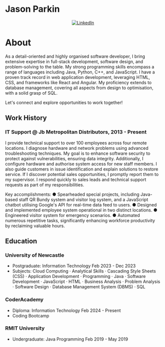  # Jason Parkin

 <p align="center">
  <a
    href="https://www.linkedin.com/in/jay-parkin/"
    target="_blank">
    <img
      alt="LinkedIn"
      src="https://img.shields.io/badge/linkedin-%230077B5.svg?&style=for-the-badge&logo=linkedin&logoColor=white"
    />
  </a>
</p>

# About

As a detail-oriented and highly organised software developer, I bring
extensive expertise in full-stack development, software design, and problem-solving
to the table. My strong programming skills encompass a range of
languages including Java, Python, C++, and JavaScript.
I have a proven track record in web application development, leveraging
HTML, CSS, and frameworks like React and Angular. My proficiency extends to
database management, covering all aspects from design to optimisation, with
a solid grasp of SQL.

Let's connect and explore opportunities to work together!


## Work History

### IT Support @ Jb Metropolitan Distributors, 2013 - Present

I provide technical support to over 100 employees across four remote
locations. I diagnose hardware and network problems using advanced
troubleshooting techniques. My goal is to enhance software security to
protect against vulnerabilities, ensuring data integrity. Additionally, I
configure hardware and authorise system access for new staff members. I also
guide customers in issue identification and explain solutions to restore
service. If I discover potential sales opportunities, I promptly report them
to my supervisor. I respond quickly to sales leads and technical support
requests as part of my responsibilities.

Key accomplishments:
● Spearheaded special projects, including Java-based staff QR Bundy
system and visitor log system, and a JavaScript chatbot utilising Google's
API for real-time data feed to users.
● Designed and implemented employee system operational in two
distinct locations.
● Engineered visitor system for emergency scenarios.
● Automated numerous repetitive tasks, significantly enhancing
workforce productivity by reclaiming valuable hours.


## Education

### University of Newcastle
- Postgraduate: Information Technology Feb 2023 - Dec 2023
- Subjects: Cloud Computing · Analytical Skills · Cascading Style Sheets (CSS) · Application Development · Programming · Java · Software Development · JavaScript · HTML · Business Analysis · Problem Analysis · Software Design · Database Management System (DBMS) · SQL

### CoderAcademy
- Diploma: Information Technology Feb 2024 - Present
- Coding Bootcamp

### RMIT University
- Undergraduate: Java Programming Feb 2019 - May 2019
